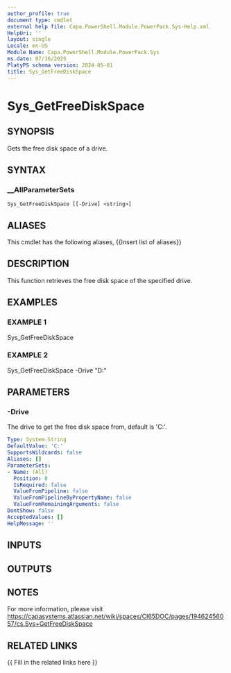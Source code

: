 ```yaml
---
author_profile: true
document type: cmdlet
external help file: Capa.PowerShell.Module.PowerPack.Sys-Help.xml
HelpUri: ''
layout: single
Locale: en-US
Module Name: Capa.PowerShell.Module.PowerPack.Sys
ms.date: 07/16/2025
PlatyPS schema version: 2024-05-01
title: Sys_GetFreeDiskSpace
---
```


# Sys_GetFreeDiskSpace

## SYNOPSIS

Gets the free disk space of a drive.

## SYNTAX

### __AllParameterSets

```
Sys_GetFreeDiskSpace [[-Drive] <string>]
```

## ALIASES

This cmdlet has the following aliases,
  {{Insert list of aliases}}

## DESCRIPTION

This function retrieves the free disk space of the specified drive.

## EXAMPLES

### EXAMPLE 1

Sys_GetFreeDiskSpace

### EXAMPLE 2

Sys_GetFreeDiskSpace -Drive "D:"

## PARAMETERS

### -Drive

The drive to get the free disk space from, default is 'C:'.

```yaml
Type: System.String
DefaultValue: 'C:'
SupportsWildcards: false
Aliases: []
ParameterSets:
- Name: (All)
  Position: 0
  IsRequired: false
  ValueFromPipeline: false
  ValueFromPipelineByPropertyName: false
  ValueFromRemainingArguments: false
DontShow: false
AcceptedValues: []
HelpMessage: ''
```

## INPUTS

## OUTPUTS

## NOTES

For more information, please visit https://capasystems.atlassian.net/wiki/spaces/CI65DOC/pages/19462456057/cs.Sys+GetFreeDiskSpace


## RELATED LINKS

{{ Fill in the related links here }}

